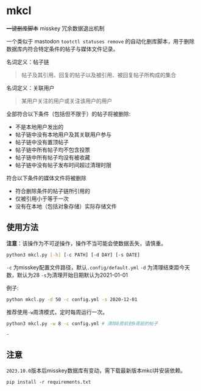 # mkcl

~~一键删库脚本~~ misskey 冗余数据退出机制

一个类似于 mastodon `tootctl statuses remove` 的自动化删库脚本，用于删除数据库内符合特定条件的帖子与媒体文件记录。

名词定义：帖子链

> 帖子及其引用、回复的帖子以及被引用、被回复帖子所构成的集合

名词定义：关联用户

> 某用户关注的用户或关注该用户的用户

全部符合以下条件（包括但不限于）的帖子将被删除:

* 不是本地用户发出的
* 帖子链中没有本地用户及其关联用户参与
* 帖子链中没有置顶帖子
* 帖子链中所有帖子均不包含投票
* 帖子链中所有帖子均没有被收藏
* 帖子链中没有帖子发布时间超过清理时限

符合以下条件的媒体文件将被删除

* 符合删除条件的帖子链所引用的
* 仅被引用小于等于一次
* 没有在本地（包括对象存储）实际存储文件

## 使用方法

**注意**：该操作为不可逆操作，操作不当可能会使数据丢失，请慎重。

``` bash
python3 mkcl.py [-h] [-c PATH] [-d DAY] [-s DATE]
```

`-c` 为misskey配置文件路径，默认`.config/default.yml` `-d` 为清理结束距今天数，默认为28 `-s`为清理开始日期默认为2021-01-01

例子:

``` bash
python mkcl.py -d 50 -c config.yml -s 2020-12-01
```

推荐使用`-w`周清模式，定时每周运行一次。

```bash
python3 mkcl.py -w 8 -c config.yml # 清除8周前到9周前的帖子  
```

`-`
## 注意

`2023.10.0`版本后misskey数据库有变动，需下载最新版本mkcl并安装依赖。

```
pip install -r requirements.txt
```

